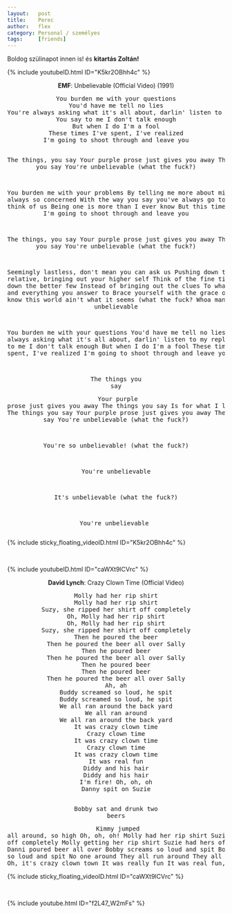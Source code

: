 ```yaml
---
layout:   post
title:    Perec
author:   flex
category: Personal / személyes
tags:     [friends]
---
```


Boldog szülinapot innen is! és **kitartás Zoltán!**

{% include youtubeID.html ID="K5kr2OBhh4c" %}

<!-- break -->

<div id="lyrics_K5kr2OBhh4c"><div class="lyricsheader"><p><center><b>EMF</b>: Unbelievable (Official Video) (1991)</center></p></div>

<center>
<pre>
You burden me with your questions
You'd have me tell no lies
You're always asking what it's all about, darlin' listen to my replies
You say to me I don't talk enough
But when I do I'm a fool
These times I've spent, I've realized
I'm going to shoot through and leave you

The things, you say
Your purple prose just gives you away
The things, you say
You're unbelievable (what the fuck?)

You burden me with your problems
By telling me more about mine
I'm always so concerned
With the way you say you've always go to stop to think of us
Being one is more than I ever know
But this time, I realize I'm going to shoot through and leave you

The things, you say
Your purple prose just gives you away
The things, you say
You're unbelievable (what the fuck?)

Seemingly lastless, don't mean you can ask us
Pushing down the relative, bringing out your higher self
Think of the fine times, pushing down the better few
Instead of bringing out the clues
To what the world and everything you answer to
Brace yourself with the grace of ease
I know this world ain't what it seems (what the fuck? Whoa man!)
It's unbelievable

You burden me with your questions
You'd have me tell no lies
You're always asking what it's all about, darlin' listen to my replies
You say to me I don't talk enough
But when I do I'm a fool
These times I've spent, I've realized
I'm going to shoot through and leave you

The things you say<div id="sticky_floating_video_end_K5kr2OBhh4c"></div>
Your purple prose just gives you away
The things you say
Is for what I love you more
The things you say
Your purple prose just gives you away
The things, you say
You're unbelievable (what the fuck?)

You're so unbelievable! (what the fuck?)

You're unbelievable

It's unbelievable (what the fuck?)

You're unbelievable
</pre></center></div>

{% include sticky_floating_videoID.html ID="K5kr2OBhh4c" %}

<br>

{% include youtubeID.html ID="caWXt9lCVrc" %}

<div id="lyrics_caWXt9lCVrc"><div class="lyricsheader"><p><center><b>David Lynch</b>: Crazy Clown Time (Official Video)</center></p></div>

<center>
<pre>
Molly had her rip shirt
Molly had her rip shirt
Suzy, she ripped her shirt off completely
Oh, Molly had her rip shirt
Oh, Molly had her rip shirt
Suzy, she ripped her shirt off completely
Then he poured the beer
Then he poured the beer all over Sally
Then he poured beer
Then he poured the beer all over Sally
Then he poured beer
Then he poured beer
Then he poured the beer all over Sally
Ah, ah
Buddy screamed so loud, he spit
Buddy screamed so loud, he spit
We all ran around the back yard
We all ran around
We all ran around the back yard
It was crazy clown time
Crazy clown time
It was crazy clown time
Crazy clown time
It was crazy clown time
It was real fun
Diddy and his hair
Diddy and his hair
I'm fire! Oh, oh, oh
Danny spit on Suzie

Bobby sat and drunk two beers<div id="sticky_floating_video_end_caWXt9lCVrc"></div>
Kimmy jumped all around, so high
Oh, oh, oh!
Molly had her rip shirt
Suzie had hers off completely
Molly getting her rip shirt
Suzie had hers off completely
Danni poured beer all over
Bobby screams so loud and spit
Bobby screams so loud and spit
No one around
They all run around
They all run around
Oh, it's crazy clown town
It was really fun
It was real fun, oh
</pre></center></div>
{% include sticky_floating_videoID.html ID="caWXt9lCVrc" %}

<br>

{% include youtube.html ID="f2L47_W2mFs" %}